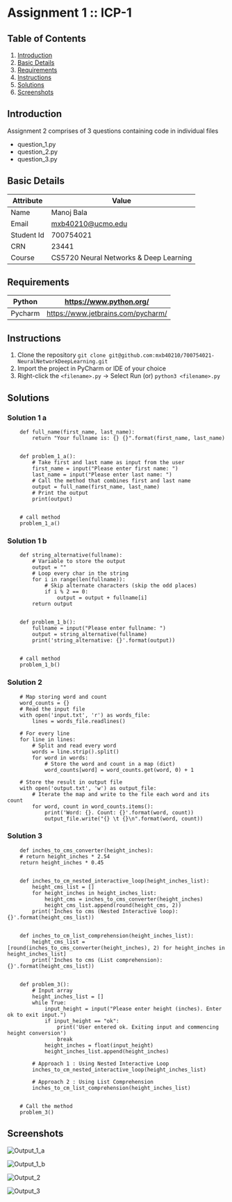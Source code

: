# Assignment 1 :: ICP-1

## Table of Contents

1. [Introduction](#introduction)
2. [Basic Details](#basic-details)
3. [Requirements](#requirements)
4. [Instructions](#instructions) 
5. [Solutions](#solutions)
6. [Screenshots](#screenshots)

## Introduction

Assignment 2 comprises of 3 questions containing code in individual files
+ question_1.py
+ question_2.py
+ question_3.py

## Basic Details
| Attribute  | Value                                  | 
|------------|----------------------------------------|
| Name       | Manoj Bala                             |
| Email      | mxb40210@ucmo.edu                      |
| Student Id | 700754021                              |
| CRN        | 23441                                  |
| Course     | CS5720 Neural Networks & Deep Learning |

## Requirements

| Python     | https://www.python.org/            | 
|------------|------------------------------------|
| Pycharm    | https://www.jetbrains.com/pycharm/ |

## Instructions

1. Clone the repository
`git clone git@github.com:mxb40210/700754021-NeuralNetworkDeepLearning.git`
2. Import the project in PyCharm or IDE of your choice
3. Right-click the `<filename>.py` -> Select Run (or) `python3 <filename>.py`

## Solutions

### Solution 1 a
```
    def full_name(first_name, last_name):
        return "Your fullname is: {} {}".format(first_name, last_name)


    def problem_1_a():
        # Take first and last name as input from the user
        first_name = input("Please enter first name: ")
        last_name = input("Please enter last name: ")
        # Call the method that combines first and last name
        output = full_name(first_name, last_name)
        # Print the output
        print(output)


    # call method
    problem_1_a()
```

### Solution 1 b
```
    def string_alternative(fullname):
        # Variable to store the output
        output = ""
        # Loop every char in the string
        for i in range(len(fullname)):
            # Skip alternate characters (skip the odd places)
            if i % 2 == 0:
                output = output + fullname[i]
        return output


    def problem_1_b():
        fullname = input("Please enter fullname: ")
        output = string_alternative(fullname)
        print('string_alternative: {}'.format(output))


    # call method
    problem_1_b()
```

### Solution 2
```
    # Map storing word and count
    word_counts = {}
    # Read the input file
    with open('input.txt', 'r') as words_file:
        lines = words_file.readlines()

    # For every line
    for line in lines:
        # Split and read every word
        words = line.strip().split()
        for word in words:
            # Store the word and count in a map (dict)
            word_counts[word] = word_counts.get(word, 0) + 1

    # Store the result in output file
    with open('output.txt', 'w') as output_file:
        # Iterate the map and write to the file each word and its count
        for word, count in word_counts.items():
            print('Word: {}. Count: {}'.format(word, count))
            output_file.write("{} \t {}\n".format(word, count))
```

### Solution 3
```
    def inches_to_cms_converter(height_inches):
    # return height_inches * 2.54
    return height_inches * 0.45


    def inches_to_cm_nested_interactive_loop(height_inches_list):
        height_cms_list = []
        for height_inches in height_inches_list:
            height_cms = inches_to_cms_converter(height_inches)
            height_cms_list.append(round(height_cms, 2))
        print('Inches to cms (Nested Interactive loop): {}'.format(height_cms_list))
    
    
    def inches_to_cm_list_comprehension(height_inches_list):
        height_cms_list = [round(inches_to_cms_converter(height_inches), 2) for height_inches in height_inches_list]
        print('Inches to cms (List comprehension): {}'.format(height_cms_list))
    
    
    def problem_3():
        # Input array
        height_inches_list = []
        while True:
            input_height = input("Please enter height (inches). Enter ok to exit input.")
            if input_height == "ok":
                print('User entered ok. Exiting input and commencing height conversion')
                break
            height_inches = float(input_height)
            height_inches_list.append(height_inches)
    
        # Approach 1 : Using Nested Interactive Loop
        inches_to_cm_nested_interactive_loop(height_inches_list)
    
        # Approach 2 : Using List Comprehension
        inches_to_cm_list_comprehension(height_inches_list)
    
    
    # Call the method
    problem_3()
```

## Screenshots

![Output_1_a](images/Question_1_a.png "Output_1_a")

![Output_1_b](images/Question_1_b.png "Output_1_b")

![Output_2](images/Question_2.png "Output_2")

![Output_3](images/Question_3.png "Output_3")

